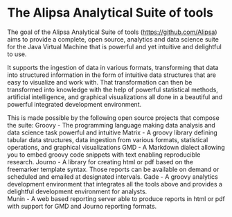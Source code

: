 # The Alipsa Analytical Suite of tools

The goal of the Alipsa Analytical Suite of tools (https://github.com/Alipsa) aims to provide a complete, open source, analytics and data science suite for the Java Virtual Machine that is powerful and yet intuitive and delightful to use.

It supports the ingestion of data in various formats, transforming that data into structured information in the form of intuitive data structures that are easy to visualize and work with. That transformation can then be transformed into knowledge with the help of powerful statistical methods, artificial intelligence, and graphical visualizations all done in a beautiful and powerful integrated development environment.

This is made possible by the following open source projects that compose the suite:
Groovy - The programming language making data analysis and data science task powerful and intuitive
Matrix -  A groovy library defining tabular data structures, data ingestion from various formats, statistical operations, and graphical visualizations
GMD - A Markdown dialect allowing you to embed groovy code snippets with text enabling reproducible research.
Journo - A library for creating html or pdf based on the freemarker template syntax. Those reports can be available on demand or scheduled and emailed at designated intervals.
Gade - A groovy analytics development environment that integrates all the tools above and provides a delightful development environment for analysts.  
Munin - A web based reporting server able to produce reports in html or pdf with support for GMD and Journo reporting formats.
